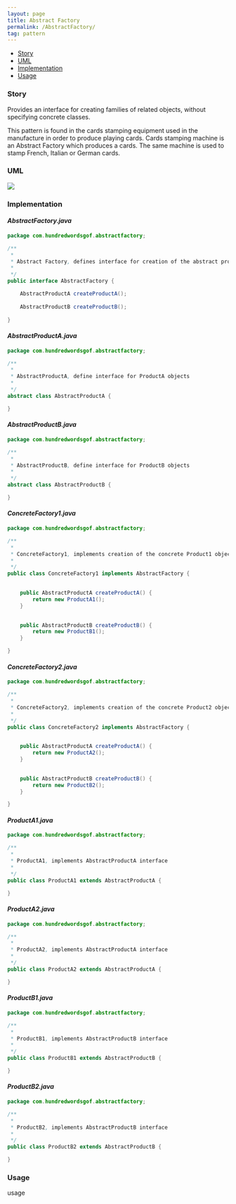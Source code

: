 ```yaml
---
layout: page
title: Abstract Factory
permalink: /AbstractFactory/
tag: pattern
---
```


* [Story](#Story)
* [UML](#UML)
* [Implementation](#Implementation)
* [Usage](#Usage)


###  <a id="Story"></a>Story 

Provides an interface for creating families of related objects, without specifying concrete classes. 

This pattern is found in the cards stamping equipment used in the 
manufacture in order to produce playing cards. 
Cards stamping machine is an Abstract Factory which produces a cards. 
The same machine is used to stamp French, Italian or German cards. 




###  <a id="UML"></a>UML 
![]({{site.baseurl}}/assets/img/abstractfactory.png)

###  <a id="Implementation"></a>Implementation 
#### *AbstractFactory.java* 
```java 
package com.hundredwordsgof.abstractfactory;

/**
 * 
 * Abstract Factory, defines interface for creation of the abstract product objects
 *
 */
public interface AbstractFactory {

	AbstractProductA createProductA();
	
	AbstractProductB createProductB();
	
}
```

#### *AbstractProductA.java* 
```java 
package com.hundredwordsgof.abstractfactory;

/**
 * 
 * AbstractProductA, define interface for ProductA objects
 *
 */
abstract class AbstractProductA {

}
```

#### *AbstractProductB.java* 
```java 
package com.hundredwordsgof.abstractfactory;

/**
 * 
 * AbstractProductB, define interface for ProductB objects
 *
 */
abstract class AbstractProductB {

}
```

#### *ConcreteFactory1.java* 
```java 
package com.hundredwordsgof.abstractfactory;

/**
 * 
 * ConcreteFactory1, implements creation of the concrete Product1 objects
 *
 */
public class ConcreteFactory1 implements AbstractFactory {

	
	public AbstractProductA createProductA() {
		return new ProductA1();
	}

	
	public AbstractProductB createProductB() {
		return new ProductB1();
	}

}
```

#### *ConcreteFactory2.java* 
```java 
package com.hundredwordsgof.abstractfactory;

/**
 * 
 * ConcreteFactory2, implements creation of the concrete Product2 objects
 *
 */
public class ConcreteFactory2 implements AbstractFactory {

	
	public AbstractProductA createProductA() {
		return new ProductA2();
	}

	
	public AbstractProductB createProductB() {
		return new ProductB2();
	}

}
```

#### *ProductA1.java* 
```java 
package com.hundredwordsgof.abstractfactory;

/**
 * 
 * ProductA1, implements AbstractProductA interface
 *
 */
public class ProductA1 extends AbstractProductA {

}
```

#### *ProductA2.java* 
```java 
package com.hundredwordsgof.abstractfactory;

/**
 * 
 * ProductA2, implements AbstractProductA interface
 *
 */
public class ProductA2 extends AbstractProductA {

}
```

#### *ProductB1.java* 
```java 
package com.hundredwordsgof.abstractfactory;

/**
 * 
 * ProductB1, implements AbstractProductB interface
 *
 */
public class ProductB1 extends AbstractProductB {

}
```

#### *ProductB2.java* 
```java 
package com.hundredwordsgof.abstractfactory;

/**
 * 
 * ProductB2, implements AbstractProductB interface
 *
 */
public class ProductB2 extends AbstractProductB {

}
```

###  <a id="Usage"></a>Usage 
usage 
